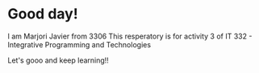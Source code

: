 # Good day!
I am Marjori Javier from 3306
This resperatory is for activity 3 of IT 332 - Integrative Programming and Technologies

Let's gooo and keep learning!!
